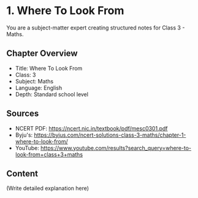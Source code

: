 # 1. Where To Look From

You are a subject-matter expert creating structured notes for Class 3 - Maths.

## Chapter Overview
- Title: Where To Look From
- Class: 3
- Subject: Maths
- Language: English
- Depth: Standard school level

## Sources
- NCERT PDF: https://ncert.nic.in/textbook/pdf/mesc0301.pdf
- Byju's: https://byjus.com/ncert-solutions-class-3-maths/chapter-1-where-to-look-from/
- YouTube: https://www.youtube.com/results?search_query=where-to-look-from+class+3+maths

## Content
(Write detailed explanation here)
